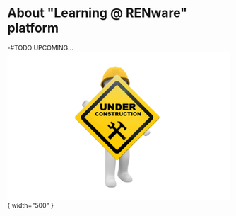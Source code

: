 
# About "Learning @ RENware" platform


-#TODO UPCOMING...
![wip_picture](pictures/under_maintenance.png){ width="500" }

<!-- -#NOTE_PLAN: 
sections for
* who we are
* project,
* team, ... and
* REN-TLP product license 
-->


